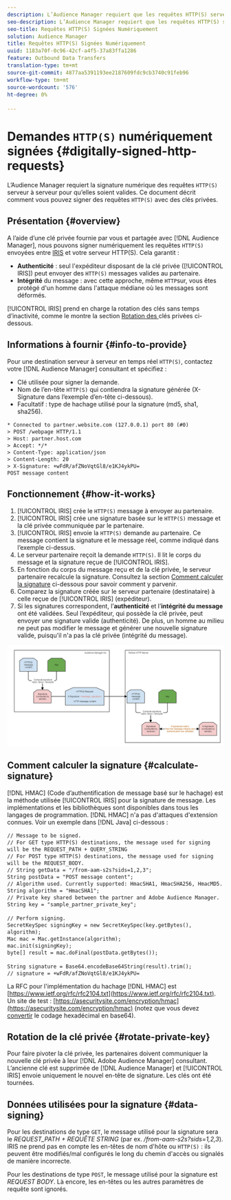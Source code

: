 ```yaml
---
description: L’Audience Manager requiert que les requêtes HTTP(S) serveur à serveur soient numériquement signées pour être valides. Ce document décrit comment signer des requêtes HTTP à l’aide de clés privées.
seo-description: L’Audience Manager requiert que les requêtes HTTP(S) serveur à serveur soient numériquement signées pour être valides. Ce document décrit comment signer des requêtes HTTP(S) avec des clés privées.
seo-title: Requêtes HTTP(S) Signées Numériquement
solution: Audience Manager
title: Requêtes HTTP(S) Signées Numériquement
uuid: 1183a70f-0c96-42cf-a4f5-37a83ffa1286
feature: Outbound Data Transfers
translation-type: tm+mt
source-git-commit: 4877aa5391193ee2187609fdc9cb3740c91feb96
workflow-type: tm+mt
source-wordcount: '576'
ht-degree: 0%

---
```



# Demandes `HTTP(S)` numériquement signées {#digitally-signed-http-requests}

L’Audience Manager requiert la signature numérique des requêtes `HTTP(S)` serveur à serveur pour qu’elles soient valides. Ce document décrit comment vous pouvez signer des requêtes `HTTP(S)` avec des clés privées.

## Présentation {#overview}

<!-- digitally_signed_http_requests.xml -->

A l’aide d’une clé privée fournie par vous et partagée avec [!DNL Audience Manager], nous pouvons signer numériquement les requêtes `HTTP(S)` envoyées entre [IRIS](../../../reference/system-components/components-data-action.md#iris) et votre serveur HTTP(S). Cela garantit :

* **Authenticité** : seul l&#39;expéditeur disposant de la clé privée ([!UICONTROL IRIS]) peut envoyer des  `HTTP(S)` messages valides au partenaire.
* **Intégrité** du message : avec cette approche, même  `HTTP`sur, vous êtes protégé d&#39;un homme dans l&#39;attaque médiane où les messages sont déformés.

[!UICONTROL IRIS] prend en charge la rotation des clés sans temps d’inactivité, comme le montre la section  [Rotation des ](../../../integration/receiving-audience-data/real-time-outbound-transfers/digitally-signed-http-requests.md#rotate-private-key) clés privées ci-dessous.

## Informations à fournir {#info-to-provide}

Pour une destination serveur à serveur en temps réel `HTTP(S)`, contactez votre [!DNL Audience Manager] consultant et spécifiez :

* Clé utilisée pour signer la demande.
* Nom de l’en-tête `HTTP(S)` qui contiendra la signature générée (X-Signature dans l’exemple d’en-tête ci-dessous).
* Facultatif : type de hachage utilisé pour la signature (md5, sha1, sha256).

```
* Connected to partner.website.com (127.0.0.1) port 80 (#0)
> POST /webpage HTTP/1.1
> Host: partner.host.com
> Accept: */*
> Content-Type: application/json
> Content-Length: 20
> X-Signature: +wFdR/afZNoVqtGl8/e1KJ4ykPU=
POST message content
```

## Fonctionnement {#how-it-works}

1. [!UICONTROL IRIS] crée le  `HTTP(S)` message à envoyer au partenaire.
1. [!UICONTROL IRIS] crée une signature basée sur le  `HTTP(S)` message et la clé privée communiquée par le partenaire.
1. [!UICONTROL IRIS] envoie la  `HTTP(S)` demande au partenaire. Ce message contient la signature et le message réel, comme indiqué dans l’exemple ci-dessus.
1. Le serveur partenaire reçoit la demande `HTTP(S)`. Il lit le corps du message et la signature reçue de [!UICONTROL IRIS].
1. En fonction du corps du message reçu et de la clé privée, le serveur partenaire recalcule la signature. Consultez la section [Comment calculer la signature](../../../integration/receiving-audience-data/real-time-outbound-transfers/digitally-signed-http-requests.md#calculate-signature) ci-dessous pour savoir comment y parvenir.
1. Comparez la signature créée sur le serveur partenaire (destinataire) à celle reçue de [!UICONTROL IRIS] (expéditeur).
1. Si les signatures correspondent, l’**authenticité** et l’**intégrité du message** ont été validées. Seul l’expéditeur, qui possède la clé privée, peut envoyer une signature valide (authenticité). De plus, un homme au milieu ne peut pas modifier le message et générer une nouvelle signature valide, puisqu&#39;il n&#39;a pas la clé privée (intégrité du message).

![](assets/iris-digitally-sign-http-request.png)

## Comment calculer la signature {#calculate-signature}

[!DNL HMAC] (Code d’authentification de message basé sur le hachage) est la méthode utilisée  [!UICONTROL IRIS] pour la signature de message. Les implémentations et les bibliothèques sont disponibles dans tous les langages de programmation. [!DNL HMAC] n&#39;a pas d&#39;attaques d&#39;extension connues. Voir un exemple dans [!DNL Java] ci-dessous :

```
// Message to be signed.
// For GET type HTTP(S) destinations, the message used for signing will be the REQUEST_PATH + QUERY_STRING
// For POST type HTTP(S) destinations, the message used for signing will be the REQUEST_BODY.
// String getData = "/from-aam-s2s?sids=1,2,3";
String postData = "POST message content";
// Algorithm used. Currently supported: HmacSHA1, HmacSHA256, HmacMD5.
String algorithm = "HmacSHA1";
// Private key shared between the partner and Adobe Audience Manager.
String key = "sample_partner_private_key";
  
// Perform signing.
SecretKeySpec signingKey = new SecretKeySpec(key.getBytes(), algorithm);
Mac mac = Mac.getInstance(algorithm);
mac.init(signingKey);
byte[] result = mac.doFinal(postData.getBytes());
  
String signature = Base64.encodeBase64String(result).trim(); 
// signature = +wFdR/afZNoVqtGl8/e1KJ4ykPU=
```

La RFC pour l&#39;implémentation du hachage [!DNL HMAC] est [https://www.ietf.org/rfc/rfc2104.txt](https://www.ietf.org/rfc/rfc2104.txt). Un site de test : [https://asecuritysite.com/encryption/hmac](https://asecuritysite.com/encryption/hmac) (notez que vous devez [convertir](https://tomeko.net/online_tools/hex_to_base64.php?lang=en) le codage hexadécimal en base64).

## Rotation de la clé privée {#rotate-private-key}

Pour faire pivoter la clé privée, les partenaires doivent communiquer la nouvelle clé privée à leur [!DNL Adobe Audience Manager] consultant. L’ancienne clé est supprimée de [!DNL Audience Manager] et [!UICONTROL IRIS] envoie uniquement le nouvel en-tête de signature. Les clés ont été tournées.

## Données utilisées pour la signature {#data-signing}

Pour les destinations de type `GET`, le message utilisé pour la signature sera le *REQUEST_PATH + REQUÊTE STRING* (par ex. */from-aam-s2s?sids=1,2,3*). IRIS ne prend pas en compte les en-têtes de nom d&#39;hôte ou `HTTP(S)` : ils peuvent être modifiés/mal configurés le long du chemin d&#39;accès ou signalés de manière incorrecte.

Pour les destinations de type `POST`, le message utilisé pour la signature est *REQUEST BODY*. Là encore, les en-têtes ou les autres paramètres de requête sont ignorés.
